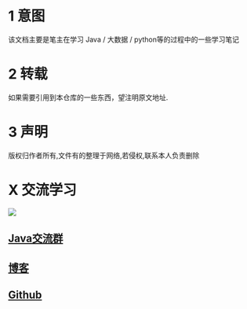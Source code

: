 # 1 意图

该文档主要是笔主在学习 Java /  大数据 / python等的过程中的一些学习笔记

# 2 转载
如果需要引用到本仓库的一些东西，望注明原文地址.

# 3 声明
版权归作者所有,文件有的整理于网络,若侵权,联系本人负责删除


# X 交流学习
![](https://img-blog.csdnimg.cn/20190504005601174.jpg)
## [Java交流群](https://jq.qq.com/?_wv=1027&k=5UB4P1T)
## [博客](http://www.shishusheng.com)
## [Github](https://github.com/Wasabi1234)